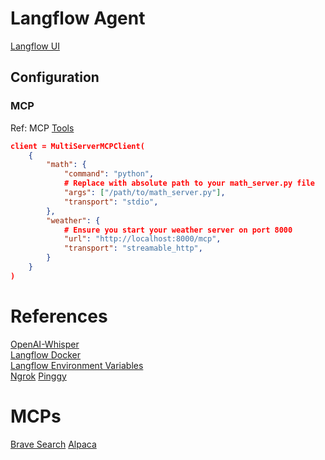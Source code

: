 # Langflow Agent
[Langflow UI](http://localhost:7860/flows)

## Configuration 
### MCP
Ref: MCP [Tools](https://langchain-ai.github.io/langgraph/agents/mcp/#use-mcp-tools)  
``` json
client = MultiServerMCPClient(
    {
        "math": {
            "command": "python",
            # Replace with absolute path to your math_server.py file
            "args": ["/path/to/math_server.py"],
            "transport": "stdio",
        },
        "weather": {
            # Ensure you start your weather server on port 8000
            "url": "http://localhost:8000/mcp",
            "transport": "streamable_http",
        }
    }
)
```

# References
[OpenAI-Whisper](https://github.com/openai/whisper)  
[Langflow Docker](https://docs.langflow.org/deployment-docker)  
[Langflow Environment Variables](https://docs.langflow.org/environment-variables)  
[Ngrok](https://ngrok.com)
[Pinggy](https://pinggy.io)

# MCPs
[Brave Search](https://github.com/brave/brave-search-mcp-server)
[Alpaca](https://github.com/brave/brave-search-mcp-server)